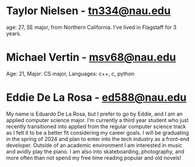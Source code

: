 # Taylor Nielsen - tn334@nau.edu
  age: 27, SE major, from Northern California.
  I've lived in Flagstaff for 3 years.
# Michael Vertin - msv68@nau.edu
Age: 21, Major: CS major, Languages: c++, c, python
# Eddie De La Rosa - ed588@nau.edu
My name is Eduardo De La Rosa, but I prefer to go by Eddie, and I am an applied computer science major. I’m currently a third year student who just recently transitioned into applied from the regular computer science track as I felt it to be a better fit considering my career goals. I will be graduating in the spring of 2024 and plan to enter into the tech industry as a front-end developer. Outside of an academic environment I am interested in music and avidly play the piano. I am also into skateboarding, photography, and more often than not spend my free time reading popular and old novels! 

